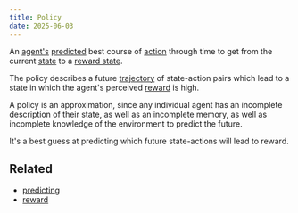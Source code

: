 ```yaml
---
title: Policy
date: 2025-06-03
---
```

An [agent's](/agent) [predicted](/predicting) best course of [action](/action) through time to get from the current [state](/state) to a [reward state](/reward). 

The policy describes a future [trajectory](/trajectory) of state-action pairs which lead to a state in which the agent's perceived [reward](/reward) is high.

A policy is an approximation, since any individual agent has an incomplete description of their state, as well as an incomplete memory, as well as incomplete knowledge of the environment to predict the future.

It's a best guess at predicting which future state-actions will lead to reward.

## Related
- [predicting](/predicting)
- [reward](/reward)